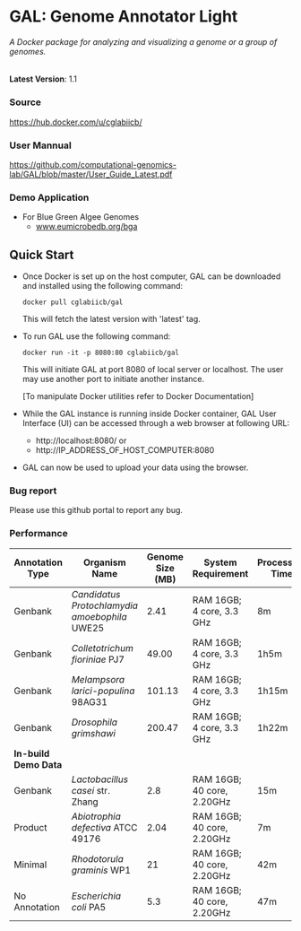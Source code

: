 # GAL: Genome Annotator Light
###### A Docker package for analyzing and visualizing a genome or a group of genomes. 

**Latest Version**: 1.1
### Source
https://hub.docker.com/u/cglabiicb/

### User Mannual
https://github.com/computational-genomics-lab/GAL/blob/master/User_Guide_Latest.pdf
### Demo Application
- For Blue Green Algee Genomes 
  - www.eumicrobedb.org/bga


## Quick Start
 - Once Docker is set up on the host computer, GAL can be downloaded and installed using the following command:
    ```
    docker pull cglabiicb/gal
    ``` 
    This will fetch the latest version with 'latest' tag.
 - To run GAL use the following command:
   ```
   docker run -it -p 8080:80 cglabiicb/gal
   ```

    This will initiate GAL at port 8080 of local server or localhost. The user may use another port to initiate another instance.
    
    [To manipulate Docker utilities refer to Docker Documentation]
 - While the GAL instance is running inside Docker container, GAL User Interface (UI) can be accessed through a web browser at following URL:
   - http://localhost:8080/ or
   - http://IP_ADDRESS_OF_HOST_COMPUTER:8080
        
 - GAL can now be used to upload your data using the browser.

### Bug report
Please use this github portal to report any bug.


### Performance

| __Annotation Type__ | __Organism Name__ | __Genome Size (MB)__ | __System Requirement__ | __Processing Time__ |
|---------------------|-------------------|-----------------|--------------------------|---------------------|
| Genbank| *Candidatus Protochlamydia amoebophila* UWE25|  2.41          | RAM 16GB; 4 core, 3.3 GHz           |  8m  |
| Genbank| *Colletotrichum fioriniae* PJ7 |  49.00          | RAM 16GB; 4 core, 3.3 GHz            |  1h5m  |
| Genbank| *Melampsora larici-populina* 98AG31|  101.13          | RAM 16GB; 4 core, 3.3 GHz           |  1h15m  |
| Genbank| *Drosophila grimshawi* |  200.47          | RAM 16GB; 4 core, 3.3 GHz           | 1h22m  |
| **In-build Demo Data** |
| Genbank| *Lactobacillus casei* str. Zhang|  2.8          | RAM 16GB; 40 core, 2.20GHz           |  15m  |
| Product| *Abiotrophia defectiva* ATCC 49176|  2.04          | RAM 16GB; 40 core, 2.20GHz           |  7m  |
| Minimal| *Rhodotorula graminis* WP1|  21          | RAM 16GB; 40 core, 2.20GHz           |  42m  |
| No Annotation| *Escherichia coli* PA5|  5.3          | RAM 16GB; 40 core, 2.20GHz           |  47m  |

